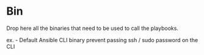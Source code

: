 # Bin
Drop here all the binaries that need to be used to call the playbooks.

ex. 
    - Default Ansible CLI binary prevent passing ssh / sudo password on the CLI